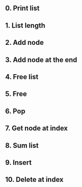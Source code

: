 ##  0\. Print list

##  1\. List length

##  2\. Add node

##  3\. Add node at the end

##  4\. Free list

##  5\. Free

##  6\. Pop

##  7\. Get node at index

##  8\. Sum list

##  9\. Insert

##  10\. Delete at index

